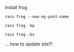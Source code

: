 

Install frog

`raco frog --new my-post-name`

`raco frog -bp`

`raco frog -bs`

... how to update site?!


